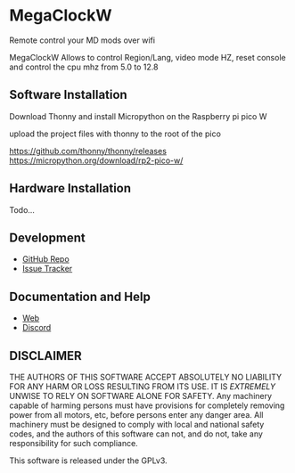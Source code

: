 # MegaClockW

Remote control your MD mods over wifi


MegaClockW Allows to control Region/Lang, video mode HZ, reset console and control the cpu mhz from 5.0 to 12.8

## Software Installation

Download Thonny and install Micropython on the Raspberry pi pico W

upload the project files with thonny to the root of the pico

https://github.com/thonny/thonny/releases
https://micropython.org/download/rp2-pico-w/


## Hardware Installation

Todo...



## Development

* [GitHub Repo](https://github.com/TurBoss/MegaClockW/)
* [Issue Tracker](https://github.com/TurBoss/MegaClockW/issues)

## Documentation and Help

* [Web](https://turbomods.jauriarts.org.com)
* [Discord](https://discord.gg/8Ck5gNkA)



## DISCLAIMER

THE AUTHORS OF THIS SOFTWARE ACCEPT ABSOLUTELY NO LIABILITY FOR
ANY HARM OR LOSS RESULTING FROM ITS USE.  IT IS _EXTREMELY_ UNWISE
TO RELY ON SOFTWARE ALONE FOR SAFETY.  Any machinery capable of
harming persons must have provisions for completely removing power
from all motors, etc, before persons enter any danger area.  All
machinery must be designed to comply with local and national safety
codes, and the authors of this software can not, and do not, take
any responsibility for such compliance.

This software is released under the GPLv3.
